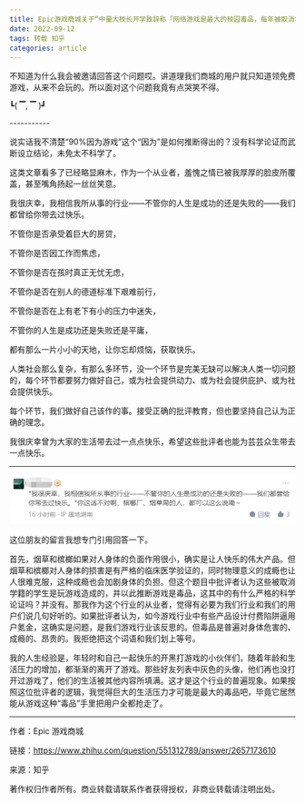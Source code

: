 ```yaml
---
title: Epic游戏商城关于“中量大校长开学致辞称「网络游戏是最大的校园毒品，每年被取消学籍的 90% 因为游戏」，如何看待此数据？”的回答
date: 2022-09-12
tags: 转载 知乎
categories: article
---
```


不知道为什么我会被邀请回答这个问题哎。讲道理我们商城的用户就只知道领免费游戏，从来不会玩的。所以面对这个问题我竟有点哭笑不得。

┗( ▔, ▔ )┛

\-----------

说实话我不清楚“90%因为游戏”这个“因为”是如何推断得出的？没有科学论证而武断设立结论，未免太不科学了。

这类文章看多了已经略显麻木，作为一个从业者，羞愧之情已被我厚厚的脸皮所覆盖，甚至嘴角扬起一丝丝笑意。

我很庆幸，我相信我所从事的行业——不管你的人生是成功的还是失败的——我们都曾给你带去过快乐。

不管你是否承受着巨大的房贷，

不管你是否因工作而焦虑，

不管你是否在孩时真正无忧无虑，

不管你是否在别人的德道标准下艰难前行，

不管你是否在上有老下有小的压力中迷失，

不管你的人生是成功还是失败还是平庸，

都有那么一片小小的天地，让你忘却烦恼，获取快乐。

人类社会那么复杂，有那么多环节，没一个环节是完美无缺可以解决人类一切问题的，每个环节都要努力做好自己，或为社会提供动力、或为社会提供庇护、或为社会提供快乐。

每个环节，我们做好自己该作的事。接受正确的批评教育，但也要坚持自己认为正确的理念。

我很庆幸曾为大家的生活带去过一点点快乐，希望这些批评者也能为芸芸众生带去一点快乐。

---

![](/assets/postres/2022-09-12-2657173610/v2-86059615ab1d3c2552d0eb345d0262fd_720w.png)

这位朋友的留言我想专门引用回答一下。

首先，烟草和槟榔如果对人身体的负面作用很小，确实是让人快乐的伟大产品。但烟草和槟榔对人身体的损害是有严格的临床医学验证的，同时物理意义的成瘾也让人很难克服，这种成瘾也会加剧身体的负担。但这个题目中批评者认为这些被取消学籍的学生是玩游戏造成的，并以此推断游戏是毒品，这其中的有什么严格的科学论证吗？并没有。那我作为这个行业的从业者，觉得有必要为我们行业和我们的用户们说几句好听的。如果批评者认为，如今游戏行业中有些产品设计付费陷阱逼用户氪金，这确实是问题，是我们游戏行业该反思的。但毒品是普遍对身体危害的、成瘾的、昂贵的。我拒绝把这个词语和我们划上等号。

我的人生经验是，年轻时和自己一起快乐的开黑打游戏的小伙伴们，随着年龄和生活压力的增加，都渐渐的离开了游戏。那些好友列表中灰色的头像，他们再也没打开过游戏了，他们的生活被其他内容所填满。这才是这个行业的普遍现象。如果按照这位批评者的逻辑，我觉得巨大的生活压力才可能是最大的毒品吧，毕竟它居然能从游戏这种“毒品”手里把用户全都抢走了。

---

作者：Epic 游戏商城

链接：https://www.zhihu.com/question/551312789/answer/2657173610

来源：知乎

著作权归作者所有。商业转载请联系作者获得授权，非商业转载请注明出处。
